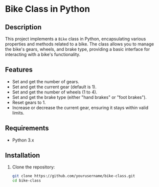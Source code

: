 # Bike Class in Python

## Description

This project implements a `Bike` class in Python, encapsulating various properties and methods related to a bike. The class allows you to manage the bike's gears, wheels, and brake type, providing a basic interface for interacting with a bike's functionality.

## Features

- Set and get the number of gears.
- Set and get the current gear (default is 1).
- Set and get the number of wheels (1 to 4).
- Set and get the brake type (either "hand brakes" or "foot brakes").
- Reset gears to 1.
- Increase or decrease the current gear, ensuring it stays within valid limits.

## Requirements

- Python 3.x

## Installation

1. Clone the repository:
   ```bash
   git clone https://github.com/yourusername/bike-class.git
   cd bike-class
